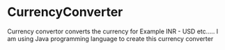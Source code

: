 # CurrencyConverter
Currency convertor converts the currency for Example INR - USD etc..... I am using Java programming language to create this currency converter
